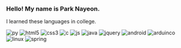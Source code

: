 ### Hello! My name is Park Nayeon.


I learned these languages in college.

<img alt="py" src ="https://img.shields.io/badge/Python-3776AB.svg?&style=for-the-badge&logo=Python&logoColor=white"/>
<img alt="html5" src ="https://img.shields.io/badge/HTML5-E34F26.svg?&style=for-the-badge&logo=HTML5&logoColor=white"/>
<img alt="css3" src ="https://img.shields.io/badge/CSS3-1572B6.svg?&style=for-the-badge&logo=CSS3&logoColor=white"/>
<img alt="c" src ="https://img.shields.io/badge/C-A8B9CC.svg?&style=for-the-badge&logo=C&logoColor=white"/>
<img alt="js" src ="https://img.shields.io/badge/JavaScript-F7DF1E.svg?&style=for-the-badge&logo=JavaScript&logoColor=white"/>
<img alt="java" src ="https://img.shields.io/badge/Java-007396.svg?&style=for-the-badge&logo=Java&logoColor=white"/>
<img alt="jquery" src ="https://img.shields.io/badge/Jquery-0769AD.svg?&style=for-the-badge&logo=Jquery&logoColor=white"/>
<img alt="android" src ="https://img.shields.io/badge/Android-3DDC84.svg?&style=for-the-badge&logo=Android&logoColor=white"/>
<img alt="arduinco" src ="https://img.shields.io/badge/Arduinco-00979D.svg?&style=for-the-badge&logo=Arduinco&logoColor=white"/>
<img alt="linux" src ="https://img.shields.io/badge/Linux-FCC624.svg?&style=for-the-badge&logo=Linux&logoColor=white"/>
<img alt="spring" src ="https://img.shields.io/badge/Spring_Framework-6DB33F.svg?&style=for-the-badge&logo=Spring_Framework&logoColor=white"/>
